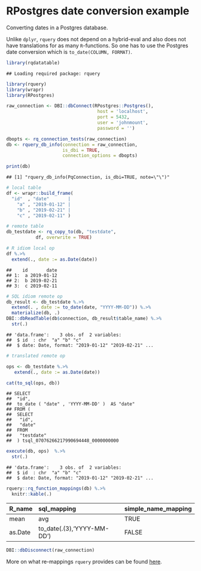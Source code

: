 RPostgres date conversion example
================

Converting dates in a Postgres database.

Unlike `dplyr`, `rquery` does not depend on a hybrid-eval and also does
not have translations for as many `R`-functions. So one has to use the
Postgres date conversion which is `to_date(COLUMN, FORMAT)`.

``` r
library(rqdatatable)
```

    ## Loading required package: rquery

``` r
library(rquery)
library(wrapr)
library(RPostgres)

raw_connection <- DBI::dbConnect(RPostgres::Postgres(),
                                  host = 'localhost',
                                  port = 5432,
                                  user = 'johnmount',
                                  password = '')

dbopts <- rq_connection_tests(raw_connection)
db <- rquery_db_info(connection = raw_connection,
                     is_dbi = TRUE,
                     connection_options = dbopts)

print(db)
```

    ## [1] "rquery_db_info(PqConnection, is_dbi=TRUE, note=\"\")"

``` r
# local table
df <- wrapr::build_frame(
  "id"  , "date"       |
    "a" , "2019-01-12" |
    "b" , "2019-02-21" |
    "c" , "2019-02-11" )

# remote table
db_testdate <- rq_copy_to(db, "testdate",
           df, overwrite = TRUE)

# R idiom local op
df %.>%
  extend(., date := as.Date(date))
```

    ##    id       date
    ## 1:  a 2019-01-12
    ## 2:  b 2019-02-21
    ## 3:  c 2019-02-11

``` r
# SQL idiom remote op
db_result <- db_testdate %.>%
  extend(. , date := to_date(date, "YYYY-MM-DD")) %.>%
  materialize(db, .)
DBI::dbReadTable(db$connection, db_result$table_name) %.>%
  str(.)
```

    ## 'data.frame':    3 obs. of  2 variables:
    ##  $ id  : chr  "a" "b" "c"
    ##  $ date: Date, format: "2019-01-12" "2019-02-21" ...

``` r
# translated remote op

ops <- db_testdate %.>%
   extend(., date := as.Date(date))

cat(to_sql(ops, db))
```

    ## SELECT
    ##  "id",
    ##  to_date ( "date" , 'YYYY-MM-DD' )  AS "date"
    ## FROM (
    ##  SELECT
    ##   "id",
    ##   "date"
    ##  FROM
    ##   "testdate"
    ##  ) tsql_07076266217990694448_0000000000

``` r
execute(db, ops)  %.>%
  str(.)
```

    ## 'data.frame':    3 obs. of  2 variables:
    ##  $ id  : chr  "a" "b" "c"
    ##  $ date: Date, format: "2019-01-12" "2019-02-21" ...

``` r
rquery::rq_function_mappings(db) %.>%
  knitr::kable(.)
```

| R\_name | sql\_mapping                | simple\_name\_mapping |
| :------ | :-------------------------- | :-------------------- |
| mean    | avg                         | TRUE                  |
| as.Date | to\_date(.(3),‘YYYY-MM-DD’) | FALSE                 |

``` r
DBI::dbDisconnect(raw_connection)
```

More on what re-mappings `rquery` provides can be found
[here](https://winvector.github.io/rquery/articles/R_mapping.html).
